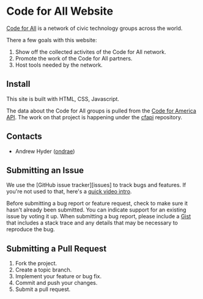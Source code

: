 Code for All Website
=============

[Code for All](http://codeforall.org) is a network of civic technology groups across the world.

There a few goals with this website:

1. Show off the collected activites of the Code for All network.
2. Promote the work of the Code for All partners.
3. Host tools needed by the network.

Install
-------
This site is built with HTML, CSS, Javascript.

The data about the Code for All groups is pulled from the [Code for America API](http://codeforamerica.org/api). The work on that project is happening under the [cfapi](https://github.com/codeforamerica/cfapi) repository.

Contacts
--------

* Andrew Hyder ([ondrae](https://github.com/ondrae))


Submitting an Issue
-------------------

We use the [GitHub issue tracker][issues] to track bugs and features. If you're not used to that, here's a [quick video intro](https://www.youtube.com/watch?v=KlrJVSJRUN4).

Before submitting a bug report or feature request, check to make sure it hasn't
already been submitted. You can indicate support for an existing issue by
voting it up. When submitting a bug report, please include a [Gist][] that
includes a stack trace and any details that may be necessary to reproduce the
bug.

[gist]: https://gist.github.com/

Submitting a Pull Request
-------------------------

1. Fork the project.
2. Create a topic branch.
3. Implement your feature or bug fix.
4. Commit and push your changes.
5. Submit a pull request.

